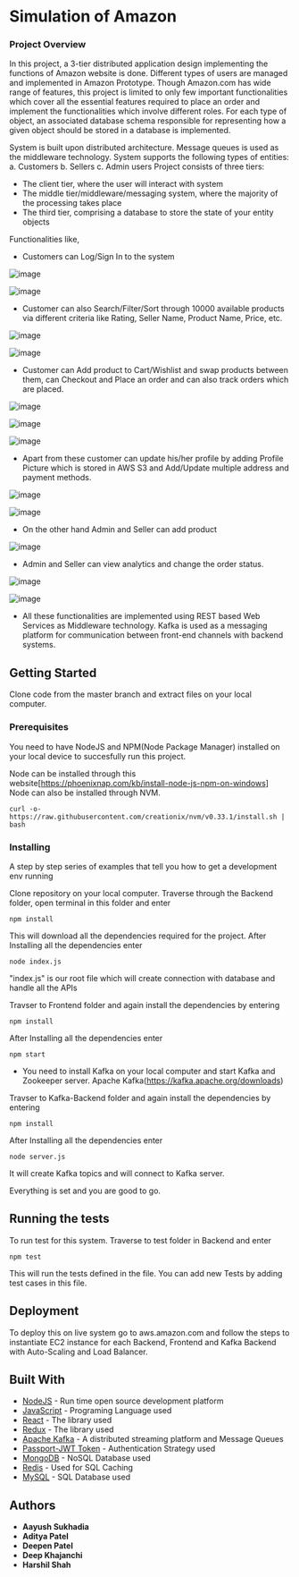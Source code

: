 # Simulation of Amazon

### Project Overview
In this project, a 3-tier distributed application design implementing the functions of Amazon website is done. Different types of users are managed and implemented in Amazon Prototype.
Though Amazon.com has wide range of features, this project is limited to only few important functionalities which cover all the essential features required to place an order and implement the functionalities which involve different roles.
For each type of object, an associated database schema responsible for representing how a given object should be stored in a database is implemented.

System is built upon distributed architecture. Message queues is used as the middleware technology.
System supports the following types of entities:
a. Customers
b. Sellers
c. Admin users
Project consists of three tiers:
- The client tier, where the user will interact with system
- The middle tier/middleware/messaging system, where the majority of the processing takes place
- The third tier, comprising a database to store the state of your entity objects

Functionalities like, 
- Customers can Log/Sign In to the system 

![image](https://user-images.githubusercontent.com/46435796/83479935-d23f7580-a44e-11ea-8b3e-76019cd2f2f4.png)

![image](https://user-images.githubusercontent.com/46435796/83479987-f8fdac00-a44e-11ea-9824-607c290bd2d7.png)

- Customer can also Search/Filter/Sort through 10000 available products via different criteria like Rating, Seller Name, Product Name, Price, etc.

![image](https://user-images.githubusercontent.com/46435796/83480023-192d6b00-a44f-11ea-9d26-78747552c64d.png)

![image](https://user-images.githubusercontent.com/46435796/83480697-e7b59f00-a450-11ea-960b-294c03521f58.png)

- Customer can Add product to Cart/Wishlist and swap products between them, can Checkout and Place an order and can also track orders which are placed.

![image](https://user-images.githubusercontent.com/46435796/83480103-598ce900-a44f-11ea-9ede-ded3efc580dc.png)

![image](https://user-images.githubusercontent.com/46435796/83480135-690c3200-a44f-11ea-9ea2-75b126a35597.png)

![image](https://user-images.githubusercontent.com/46435796/83480161-79bca800-a44f-11ea-8d8a-c33b05742a6c.png)

- Apart from these customer can update his/her profile by adding Profile Picture which is stored in AWS S3 and Add/Update multiple address and payment methods.

![image](https://user-images.githubusercontent.com/46435796/83480323-d61fc780-a44f-11ea-92b2-921817370adf.png)

![image](https://user-images.githubusercontent.com/46435796/83480339-e3d54d00-a44f-11ea-97c4-a8704c470999.png)

- On the other hand Admin and Seller can add product

![image](https://user-images.githubusercontent.com/46435796/83480422-2bf46f80-a450-11ea-9eb6-19fec66f75c1.png)

- Admin and Seller can view analytics and change the order status.

![image](https://user-images.githubusercontent.com/46435796/83480852-38c59300-a451-11ea-86ac-7d3ecd56e9a6.png)

![image](https://user-images.githubusercontent.com/46435796/83480893-5561cb00-a451-11ea-9606-c702a2fb2768.png)

- All these functionalities are implemented using REST based Web Services as Middleware technology. Kafka is used as a messaging platform for communication between front-end channels with backend systems.

## Getting Started

Clone code from the master branch and extract files on your local computer.

### Prerequisites

You need to have NodeJS and NPM(Node Package Manager) installed on your local device to succesfully run this project.

Node can be installed through this website[https://phoenixnap.com/kb/install-node-js-npm-on-windows]
Node can also be installed through NVM.
```
curl -o- https://raw.githubusercontent.com/creationix/nvm/v0.33.1/install.sh | bash
```

### Installing

A step by step series of examples that tell you how to get a development env running

Clone repository on your local computer.
Traverse through the Backend folder, open terminal in this folder and enter
```
npm install
```
This will download all the dependencies required for the project.
After Installing all the dependencies enter
```
node index.js
```
"index.js" is our root file which will create connection with database and handle all the APIs

Travser to Frontend folder and again install the dependencies by entering
```
npm install
```
After Installing all the dependencies enter
```
npm start
```
* You need to install Kafka on your local computer and start Kafka and Zookeeper server.
Apache Kafka(https://kafka.apache.org/downloads)

Travser to Kafka-Backend folder and again install the dependencies by entering
```
npm install
```
After Installing all the dependencies enter
```
node server.js
```
It will create Kafka topics and will connect to Kafka server.

Everything is set and you are good to go.

## Running the tests

To run test for this system.
Traverse to test folder in Backend and enter
```
npm test
```
This will run the tests defined in the file.
You can add new Tests by adding test cases in this file.

## Deployment

To deploy this on live system go to aws.amazon.com and follow the steps to instantiate EC2 instance for each Backend, Frontend and Kafka Backend with Auto-Scaling and Load Balancer.

## Built With

* [NodeJS](https://nodejs.org/en/docs/) - Run time open source development platform
* [JavaScript](https://developer.mozilla.org/en-US/docs/Web/JavaScript) - Programing Language used
* [React](https://reactjs.org/docs/getting-started.html) - The library used
* [Redux](https://redux.js.org/introduction/getting-started) - The library used
* [Apache Kafka](https://kafka.apache.org/documentation/) - A distributed streaming platform and Message Queues 
* [Passport-JWT Token](http://www.passportjs.org/docs/) - Authentication Strategy used
* [MongoDB](https://docs.mongodb.com/) - NoSQL Database used
* [Redis](https://redis.io/documentation) - Used for SQL Caching
* [MySQL](https://dev.mysql.com/doc/) - SQL Database used

## Authors

* **Aayush Sukhadia**
* **Aditya Patel**
* **Deepen Patel**
* **Deep Khajanchi**
* **Harshil Shah**

